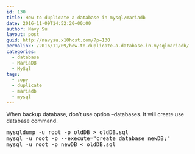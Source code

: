 ```yaml
---
id: 130
title: How to duplicate a database in mysql/mariadb
date: 2016-11-09T14:52:20+00:00
author: Navy Su
layout: post
guid: http://navysu.x10host.com/?p=130
permalink: /2016/11/09/how-to-duplicate-a-database-in-mysqlmariadb/
categories:
  - database
  - MariaDB
  - MySql
tags:
  - copy
  - duplicate
  - mariadb
  - mysql
---
```

When backup database, don&#8217;t use option &#8211;databases. It will create use database command.

<pre class="prettyprint">mysqldump -u root -p oldDB &gt; oldDB.sql
mysql -u root -p --execute="create database newDB;"
mysql -u root -p newDB &lt; oldDB.sql</pre>
